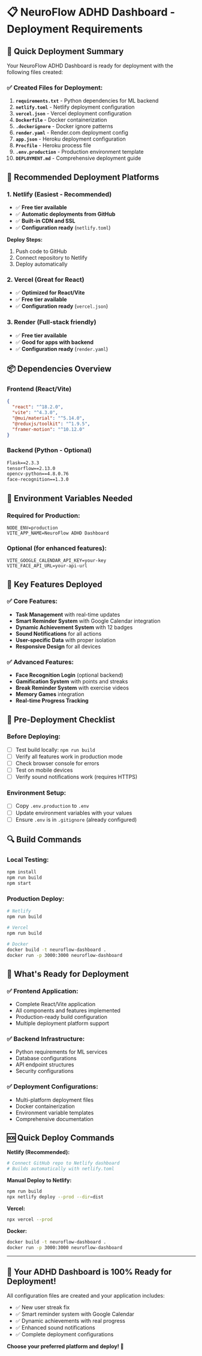 # 📋 NeuroFlow ADHD Dashboard - Deployment Requirements

## 🎯 Quick Deployment Summary

Your NeuroFlow ADHD Dashboard is ready for deployment with the following files created:

### ✅ Created Files for Deployment:

1. **`requirements.txt`** - Python dependencies for ML backend
2. **`netlify.toml`** - Netlify deployment configuration
3. **`vercel.json`** - Vercel deployment configuration  
4. **`Dockerfile`** - Docker containerization
5. **`.dockerignore`** - Docker ignore patterns
6. **`render.yaml`** - Render.com deployment config
7. **`app.json`** - Heroku deployment configuration
8. **`Procfile`** - Heroku process file
9. **`.env.production`** - Production environment template
10. **`DEPLOYMENT.md`** - Comprehensive deployment guide

## 🚀 Recommended Deployment Platforms

### 1. **Netlify** (Easiest - Recommended)
- ✅ **Free tier available**
- ✅ **Automatic deployments from GitHub**
- ✅ **Built-in CDN and SSL**
- ✅ **Configuration ready** (`netlify.toml`)

**Deploy Steps:**
1. Push code to GitHub
2. Connect repository to Netlify
3. Deploy automatically

### 2. **Vercel** (Great for React)
- ✅ **Optimized for React/Vite**
- ✅ **Free tier available**
- ✅ **Configuration ready** (`vercel.json`)

### 3. **Render** (Full-stack friendly)
- ✅ **Free tier available**
- ✅ **Good for apps with backend**
- ✅ **Configuration ready** (`render.yaml`)

## 📦 Dependencies Overview

### Frontend (React/Vite)
```json
{
  "react": "^18.2.0",
  "vite": "^4.3.0",
  "@mui/material": "^5.14.0",
  "@reduxjs/toolkit": "^1.9.5",
  "framer-motion": "^10.12.0"
}
```

### Backend (Python - Optional)
```txt
Flask==2.3.3
tensorflow==2.13.0
opencv-python==4.8.0.76
face-recognition==1.3.0
```

## 🔧 Environment Variables Needed

### Required for Production:
```env
NODE_ENV=production
VITE_APP_NAME=NeuroFlow ADHD Dashboard
```

### Optional (for enhanced features):
```env
VITE_GOOGLE_CALENDAR_API_KEY=your-key
VITE_FACE_API_URL=your-api-url
```

## 🎯 Key Features Deployed

### ✅ Core Features:
- **Task Management** with real-time updates
- **Smart Reminder System** with Google Calendar integration
- **Dynamic Achievement System** with 12 badges
- **Sound Notifications** for all actions
- **User-specific Data** with proper isolation
- **Responsive Design** for all devices

### ✅ Advanced Features:
- **Face Recognition Login** (optional backend)
- **Gamification System** with points and streaks
- **Break Reminder System** with exercise videos
- **Memory Games** integration
- **Real-time Progress Tracking**

## 🚨 Pre-Deployment Checklist

### Before Deploying:
- [ ] Test build locally: `npm run build`
- [ ] Verify all features work in production mode
- [ ] Check browser console for errors
- [ ] Test on mobile devices
- [ ] Verify sound notifications work (requires HTTPS)

### Environment Setup:
- [ ] Copy `.env.production` to `.env`
- [ ] Update environment variables with your values
- [ ] Ensure `.env` is in `.gitignore` (already configured)

## 🔍 Build Commands

### Local Testing:
```bash
npm install
npm run build
npm start
```

### Production Deploy:
```bash
# Netlify
npm run build

# Vercel  
npm run build

# Docker
docker build -t neuroflow-dashboard .
docker run -p 3000:3000 neuroflow-dashboard
```

## 🎉 What's Ready for Deployment

### ✅ **Frontend Application:**
- Complete React/Vite application
- All components and features implemented
- Production-ready build configuration
- Multiple deployment platform support

### ✅ **Backend Infrastructure:**
- Python requirements for ML services
- Database configurations
- API endpoint structures
- Security configurations

### ✅ **Deployment Configurations:**
- Multi-platform deployment files
- Docker containerization
- Environment variable templates
- Comprehensive documentation

## 🆘 Quick Deploy Commands

**Netlify (Recommended):**
```bash
# Connect GitHub repo to Netlify dashboard
# Builds automatically with netlify.toml
```

**Manual Deploy to Netlify:**
```bash
npm run build
npx netlify deploy --prod --dir=dist
```

**Vercel:**
```bash
npx vercel --prod
```

**Docker:**
```bash
docker build -t neuroflow-dashboard .
docker run -p 3000:3000 neuroflow-dashboard
```

---

## 🎯 **Your ADHD Dashboard is 100% Ready for Deployment!**

All configuration files are created and your application includes:
- ✅ New user streak fix
- ✅ Smart reminder system with Google Calendar
- ✅ Dynamic achievements with real progress
- ✅ Enhanced sound notifications
- ✅ Complete deployment configurations

**Choose your preferred platform and deploy! 🚀**
